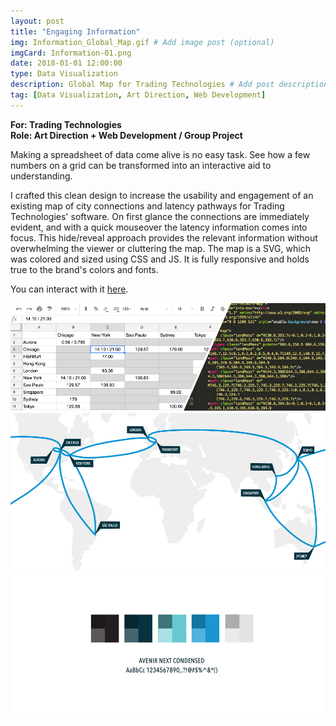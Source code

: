 ```yaml
---
layout: post
title: "Engaging Information"
img: Information_Global_Map.gif # Add image post (optional)
imgCard: Information-01.png
date: 2018-01-01 12:00:00
type: Data Visualization
description: Global Map for Trading Technologies # Add post description (optional)
tag: [Data Visualization, Art Direction, Web Development]
---
```

<b>For: Trading Technologies</b><br/>
<b>Role: Art Direction + Web Development / Group Project</b>

Making a spreadsheet of data come alive is no easy task.  See how a few numbers on a grid can be transformed into an interactive aid to understanding.  

I crafted this clean design to increase the usability and engagement of an existing map of city connections and latency pathways for Trading Technologies' software. On first glance the connections are immediately evident, and with a quick mouseover the latency information comes into focus.  This hide/reveal approach provides the relevant information without overwhelming the viewer or cluttering the map.  The map is a SVG, which was colored and sized using CSS and JS. It is fully responsive and holds true to the brand's colors and fonts.  

You can interact with it <a href="https://www.tradingtechnologies.com/infrastructure/global-network/" target="_blank">here</a>.

<div class="post_image_addl">
    <img src="/assets/img/Information_Spreadsheet.png" alt="Showing the Spreadsheet and SVG code">
</div>
<div class="post_image_addl">
    <img src="/assets/img/Information_Global_Map.png" alt="Showing the Map Layout">
</div>
<div class="post_image_addl">
    <img src="/assets/img/Information_Colors.png" alt="Color Palette for the maps">
</div>